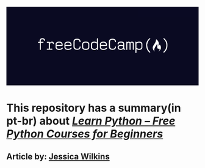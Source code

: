 ![freeCodeCamp](https://github.com/CarlosViniMSouza/Python-BackEnd-Django/blob/main/Images/freecodecamp.png)

# This repository has a summary(in pt-br) about _[Learn Python – Free Python Courses for Beginners](https://www.freecodecamp.org/news/learn-python-free-python-courses-for-beginners/)_

## Article by: [Jessica Wilkins](https://github.com/jdwilkin4)